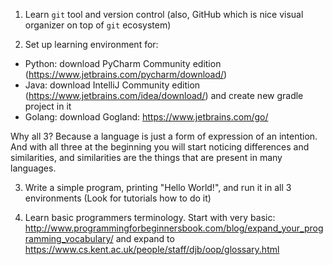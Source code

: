 1. Learn `git` tool and version control (also, GitHub which is nice visual organizer on top of `git` ecosystem)

2. Set up learning environment for:
* Python: download PyCharm Community edition (https://www.jetbrains.com/pycharm/download/)
* Java: download IntelliJ Community edition (https://www.jetbrains.com/idea/download/) and create new gradle project in it
* Golang: download Gogland: https://www.jetbrains.com/go/

Why all 3? Because a language is just a form of expression of an intention. And with all three at the beginning you will start noticing differences and similarities, and similarities are the things that are present in many languages.

3. Write a simple program, printing "Hello World!", and run it in all 3 environments (Look for tutorials how to do it)

4. Learn basic programmers terminology. Start with very basic:
http://www.programmingforbeginnersbook.com/blog/expand_your_programming_vocabulary/
and expand to
https://www.cs.kent.ac.uk/people/staff/djb/oop/glossary.html

